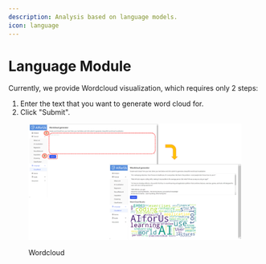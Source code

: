 ```yaml
---
description: Analysis based on language models.
icon: language
---
```


# Language Module

Currently, we provide Wordcloud visualization, which requires only 2 steps:

1. Enter the text that you want to generate word cloud for.
2. Click "Submit".

<figure><img src="../../.gitbook/assets/1744476057922.png" alt=""><figcaption><p>Wordcloud</p></figcaption></figure>



